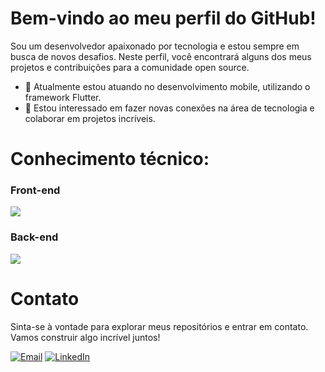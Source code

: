 # Bem-vindo ao meu perfil do GitHub!
Sou um desenvolvedor apaixonado por tecnologia e estou sempre em busca de novos desafios. Neste perfil, você encontrará alguns dos meus projetos e contribuições para a comunidade open source.

- 🌱 Atualmente estou atuando no desenvolvimento mobile, utilizando o framework Flutter.
- 👥 Estou interessado em fazer novas conexões na área de tecnologia e colaborar em projetos incríveis.

# Conhecimento técnico:

  <div style="display: inline_block">
    <h3>Front-end</h3>
    <a href="https://skillicons.dev">
      <img src="https://skillicons.dev/icons?i=html,css,js,react,flutter" />
    </a>
  </div>
  <div style="display: inline_block">
    <h3>Back-end</h3>
    <a href="https://skillicons.dev">
      <img src="https://skillicons.dev/icons?i=java,firebase" />
    </a>
  </div>

# Contato

Sinta-se à vontade para explorar meus repositórios e entrar em contato. Vamos construir algo incrível juntos!

<div>
  <a href="mailto:lfvianadf@hotmail.com" target="_blank"><img src="https://img.shields.io/badge/Gmail-D14836?style=flat-square&logo=Gmail&logoColor=blue" alt="Email" /></a>
  <a href="https://www.linkedin.com/in/lu%C3%ADs-felipe-viana-9295a2256?utm_source=share&utm_campaign=share_via&utm_content=profile&utm_medium=android_app" target="_blank"><img src="https://img.shields.io/badge/LinkedIn-%230077B5.svg?&style=flat-square&logo=linkedin&logoColor=white" alt="LinkedIn"></a>
</div>
